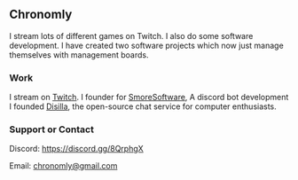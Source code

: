 <!-- ![My Logo](https://raw.githubusercontent.com/Chronomly/chronomly.github.io/master/images/pic.png) -->

## Chronomly

I stream lots of different games on Twitch. I also do some software development. I have created two software projects which now just manage themselves with management boards.

### Work

I stream on [Twitch](https://twitch.tv/iamverygrey).
I founder for [SmoreSoftware](https://github.com/SmoreSoftware), A discord bot development 
I founded [Disilla](https://github.com/DisillaCorporation), the open-source chat service for computer enthusiasts.

### Support or Contact

Discord: https://discord.gg/8QrphgX

Email: chronomly@gmail.com
